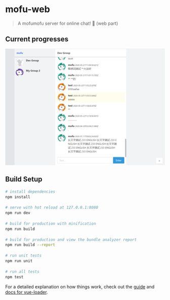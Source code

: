 # mofu-web

> A mofumofu server for online chat! 🦊 (web part)

## Current progresses

![Snipaste_2020-07-17_17-34-42.png](docs/intro/Snipaste_2020-07-17_17-34-42.png)

## Build Setup

``` bash
# install dependencies
npm install

# serve with hot reload at 127.0.0.1:8080
npm run dev

# build for production with minification
npm run build

# build for production and view the bundle analyzer report
npm run build --report

# run unit tests
npm run unit

# run all tests
npm test
```

For a detailed explanation on how things work, check out the [guide](http://vuejs-templates.github.io/webpack/) and [docs for vue-loader](http://vuejs.github.io/vue-loader).
